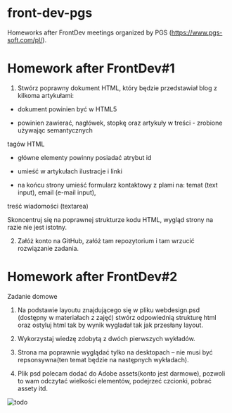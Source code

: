 # front-dev-pgs

Homeworks after FrontDev meetings organized by PGS (https://www.pgs-soft.com/pl/).

# Homework after FrontDev#1

1. Stwórz poprawny dokument HTML, który będzie przedstawiał blog z kilkoma artykułami:

- dokument powinien być w HTML5

- powinien zawierać, nagłówek, stopkę oraz artykuły w treści - zrobione używając semantycznych

tagów HTML

- główne elementy powinny posiadać atrybut id

- umieść w artykułach ilustracje i linki

- na końcu strony umieść formularz kontaktowy z plami na: temat (text input), email (e-mail input),

treść wiadomości (textarea)

Skoncentruj się na poprawnej strukturze kodu HTML, wygląd strony na razie nie jest istotny.

2. Załóż konto na GitHub, załóż tam repozytorium i tam wrzucić rozwiązanie zadania.

# Homework after FrontDev#2

Zadanie domowe​

1. Na podstawie layoutu znajdującego się w pliku webdesign.psd (dostępny w materiałach z zajęć) stwórz odpowiednią strukturę html oraz ostyluj html tak by wynik wygladał tak jak przesłany layout.

2. Wykorzystaj wiedzę zdobytą z dwóch pierwszych wykładów.

3. Strona ma poprawnie wyglądać tylko na desktopach – nie musi być repsonsywna(ten temat będzie na następnych wykładach).

4. Plik psd polecam dodać do Adobe assets(konto jest darmowe), pozwoli to wam odczytać wielkości elementów, podejrzeć czcionki, pobrać assety itd.

![todo](../master/meeting_2/answer/img/webdesign.png)

